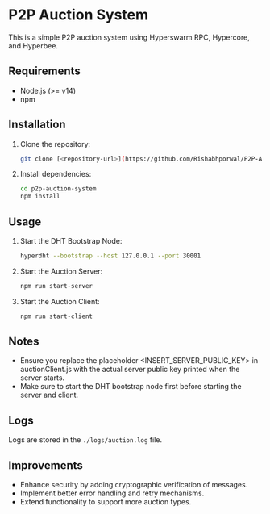# P2P Auction System

This is a simple P2P auction system using Hyperswarm RPC, Hypercore, and Hyperbee.

## Requirements

- Node.js (>= v14)
- npm

## Installation

1. Clone the repository:

   ```bash
   git clone [<repository-url>](https://github.com/Rishabhporwal/P2P-Auction-System.git)
   ```

2. Install dependencies:
   ```bash
   cd p2p-auction-system
   npm install
   ```

## Usage

1. Start the DHT Bootstrap Node:

   ```bash
   hyperdht --bootstrap --host 127.0.0.1 --port 30001
   ```

2. Start the Auction Server:

   ```bash
   npm run start-server
   ```

3. Start the Auction Client:
   ```bash
   npm run start-client
   ```

## Notes

- Ensure you replace the placeholder <INSERT_SERVER_PUBLIC_KEY> in auctionClient.js with the actual server public key printed when the server starts.
- Make sure to start the DHT bootstrap node first before starting the server and client.

## Logs

Logs are stored in the `./logs/auction.log` file.

## Improvements

- Enhance security by adding cryptographic verification of messages.
- Implement better error handling and retry mechanisms.
- Extend functionality to support more auction types.
